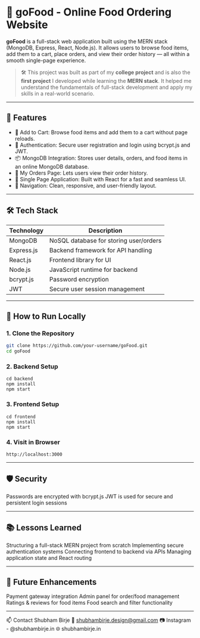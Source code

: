 # 🍔 goFood - Online Food Ordering Website

**goFood** is a full-stack web application built using the MERN stack (MongoDB, Express, React, Node.js). It allows users to browse food items, add them to a cart, place orders, and view their order history — all within a smooth single-page experience.

> 🛠️ This project was built as part of my **college project** and is also the **first project** I developed while learning the **MERN stack**. It helped me understand the fundamentals of full-stack development and apply my skills in a real-world scenario.

---

## 🔧 Features

- 🛒 Add to Cart: Browse food items and add them to a cart without page reloads.
- 🔐 Authentication: Secure user registration and login using bcrypt.js and JWT.
- 📦 MongoDB Integration: Stores user details, orders, and food items in an online MongoDB database.
- 📄 My Orders Page: Lets users view their order history.
- 🚀 Single Page Application: Built with React for a fast and seamless UI.
- 🧭 Navigation: Clean, responsive, and user-friendly layout.

---

## 🛠️ Tech Stack

| Technology     | Description                           |
|----------------|---------------------------------------|
| MongoDB        | NoSQL database for storing user/orders|
| Express.js     | Backend framework for API handling    |
| React.js       | Frontend library for UI               |
| Node.js        | JavaScript runtime for backend        |
| bcrypt.js      | Password encryption                   |
| JWT            | Secure user session management        |

---

## 🧪 How to Run Locally

### 1. Clone the Repository
```bash
git clone https://github.com/your-username/goFood.git
cd goFood
```

### 2. Backend Setup
```
cd backend
npm install
npm start
```

### 3. Frontend Setup
```
cd frontend
npm install
npm start
```

### 4. Visit in Browser
```
http://localhost:3000
```

---

## 🛡️ Security
Passwords are encrypted with bcrypt.js
JWT is used for secure and persistent login sessions

---

## 📚 Lessons Learned
Structuring a full-stack MERN project from scratch
Implementing secure authentication systems
Connecting frontend to backend via APIs
Managing application state and React routing

---

## 🌱 Future Enhancements
Payment gateway integration
Admin panel for order/food management
Ratings & reviews for food items
Food search and filter functionality

---

📫 Contact
Shubham Birje
📧 shubhambirje.design@gmail.com
📷 Instagram - @shubhambirje.in
🌐 shubhambirje.in
